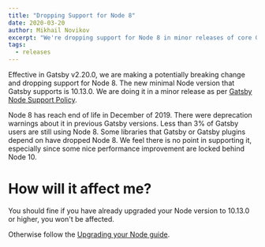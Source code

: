 ```yaml
---
title: "Dropping Support for Node 8"
date: 2020-03-20
author: Mikhail Novikov
excerpt: "We're dropping support for Node 8 in minor releases of core Gatsby packages."
tags:
  - releases
---
```


Effective in Gatsby v2.20.0, we are making a potentially breaking change and dropping support for Node 8. The new minimal Node version that Gatsby supports is 10.13.0. We are doing it in a minor release as per [Gatsby Node Support Policy](https://www.gatsbyjs.org/docs/upgrading-node-js/#gatsbys-nodejs-support-policy).

Node 8 has reach end of life in December of 2019. There were deprecation warnings about it in previous Gatsby versions. Less than 3% of Gatsby users are still using Node 8. Some libraries that Gatsby or Gatsby plugins depend on have dropped Node 8. We feel there is no point in supporting it, especially since some nice performance improvement are locked behind Node 10.

# How will it affect me?

You should fine if you have already upgraded your Node version to 10.13.0 or higher, you won't be affected.

Otherwise follow the [Upgrading your Node guide](https://www.gatsbyjs.org/docs/upgrading-node-js).
